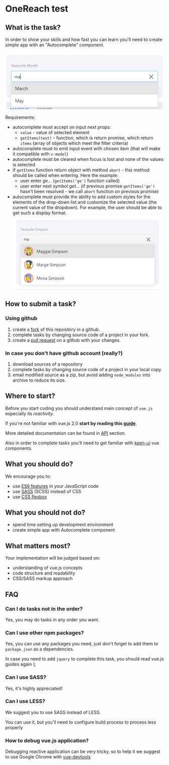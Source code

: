 # OneReach test

## What is the task?

In order to show your skills and how fast you can learn you'll need to create simple app with an "Autocomplete" component.

![autocomplete](docs/autocomplete.png)

Requirements: 
- autocomplete must accept on input next props:
    - `value` - value of selected element 
    - `getItems(text)` - function, which is return promise, which return `items` (array of objects which meet the filter criteria)
- autocomplete must to emit input event with chosen item (that will make it compatible with `v-model`)
- autocomplete must be cleared when focus is lost and none of the values is selected
- if `getItems` function return object with method `abort` - this method should be called when entering. Here the example: 
    - user enter _ge..._ (`getItems('ge')` function called)
    - user enter next symbol _get..._ (if previous promise `getItems('ge')` hasn't been resolved - we call `abort` function on previous promise)
- autocomplete must provide the ability to add custom styles for the elements of the drop-down list and customize the selected value (the current value of the dropdown). For example, the user should be able to get such a display format.
![autocomplete_custom](docs/autocomplete_custom.png) 
 

## How to submit a task?
### Using github
1. create a [fork](https://help.github.com/articles/fork-a-repo/) of this repository in a github.
1. complete tasks by changing source code of a project in your fork.
1. create a [pull request](https://help.github.com/articles/creating-a-pull-request/) on a github with your changes.

### In case you don't have github account (really?)
1. download sources of a repository
1. complete tasks by changing source code of a project in your local copy.
1. email modified source as a zip, but avoid adding `node_modules` into archive to reduce its size.

## Where to start?
Before you start coding you should understand main concept of `vue.js` especially its _reactivity_.

If you're not familiar with vue.js 2.0 **start by reading this [guide](https://vuejs.org/v2/guide/)**.

More detailed documentation can be found in [API](https://vuejs.org/v2/api/) section.
 
Also in order to complete tasks you'll need to get familiar with [keen-ui](https://josephuspaye.github.io/Keen-UI/) vue components.

## What you should do?
We encourage  you to:
 - use [ES6 features](http://es6-features.org/#Constants) in your JavaScript code
 - use [SASS](http://sass-lang.com/documentation/file.SASS_REFERENCE.html) (SCSS) instead of CSS
 - use [CSS flexbox](https://css-tricks.com/snippets/css/a-guide-to-flexbox/)
  
## What you should not do?
 - spend time setting up development environment
 - create simple app with Autocomplete component

## What matters most?
Your implementation will be judged based on:
 - understanding of vue.js concepts
 - code structure and readability
 - CSS/SASS markup approach


## FAQ
### Can I do tasks not in the order?
Yes, you may do tasks in any order you want.

### Can I use other npm packages?
Yes, you can use any packages you need, just don't forget to add them to `package.json` as a dependencies.

In case you need to add `jquery` to complete this task, you should read vue.js guides again (;

### Can I use SASS?
Yes, it's highly appreciated!

### Can I use LESS?
We suggest you to use SASS instead of LESS. 

You can use it, but you'll need to configure build process to process less properly

### How to debug vue.js application?
Debugging reactive application can be very tricky, so to help it we suggest to use Google Chrome with [vue-devtools](https://chrome.google.com/webstore/detail/vuejs-devtools/nhdogjmejiglipccpnnnanhbledajbpd?hl=en) 
 
